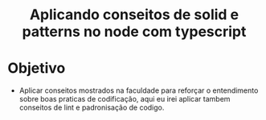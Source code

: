 <h1 align="center">
  Aplicando conseitos de solid e patterns no node com typescript
</h1>

# Objetivo

- Aplicar conseitos mostrados na faculdade para reforçar o entendimento sobre boas praticas de codificação, aqui eu irei aplicar tambem conseitos de lint e padronisação de codigo.
